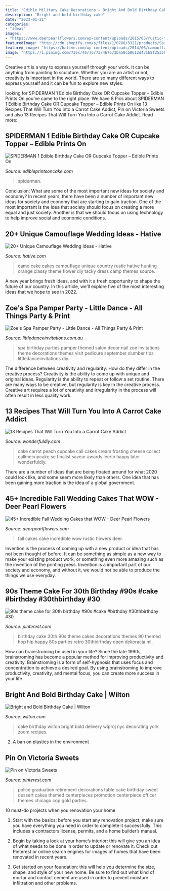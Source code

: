 ```yaml
---
title: "Edible Military Cake Decorations ~ Bright And Bold Birthday Cake"
description: "Bright and bold birthday cake"
date: "2023-01-21"
categories:
- "ideas"
images:
- "https://www.deerpearlflowers.com/wp-content/uploads/2015/05/rustic-tree-fall-wedding-cake-picture.jpg"
featuredImage: "http://cdn.shopify.com/s/files/1/0788/3321/products/Spiderman_Edible_Cake_Toppers_Round_1_JPG_grande.jpg?v=1481851984"
featured_image: "https://hative.com/wp-content/uploads/2014/06/camouflage-wedding-ideas/9-camouflage-wedding-cake.jpg"
image: "https://i.pinimg.com/736x/46/76/73/467673ba58cb8612d431b8f253b0d1ff.jpg"
---
```



Creative art is a way to express yourself through your work. It can be anything from painting to sculpture. Whether you are an artist or not, creativity is important in the world. There are so many different ways to express yourself and it can be fun to explore new styles.

	

		
looking for SPIDERMAN 1 Edible Birthday Cake OR Cupcake Topper – Edible Prints On you've came to the right place. We have 8 Pics about SPIDERMAN 1 Edible Birthday Cake OR Cupcake Topper – Edible Prints On like 13 Recipes That Will Turn You Into a Carrot Cake Addict, Pin on Victoria Sweets and also 13 Recipes That Will Turn You Into a Carrot Cake Addict. Read more:
		
    
## SPIDERMAN 1 Edible Birthday Cake OR Cupcake Topper – Edible Prints On

<img loading=lazy src="http://cdn.shopify.com/s/files/1/0788/3321/products/Spiderman_Edible_Cake_Toppers_Round_1_JPG_grande.jpg?v=1481851984" onerror="this.onerror=null;this.src='https://tse3.mm.bing.net/th?id=OIP.IHadjgyWd4-0h7iIq1g66wHaHD&amp;pid=15.1';" alt="SPIDERMAN 1 Edible Birthday Cake OR Cupcake Topper – Edible Prints On">

_Source: edibleprintsoncake.com_

>spiderman. 

	

Conclusion: What are some of the most important new ideas for society and economy?
In recent years, there have been a number of important new ideas for society and economy that are starting to gain traction. One of the most important is the idea that society should focus on creating a more equal and just society. Another is that we should focus on using technology to help improve social and economic conditions.

    
## 20+ Unique Camouflage Wedding Ideas - Hative

<img loading=lazy src="https://hative.com/wp-content/uploads/2014/06/camouflage-wedding-ideas/9-camouflage-wedding-cake.jpg" onerror="this.onerror=null;this.src='https://tse2.mm.bing.net/th?id=OIP.CT-ES8aGLL6FcqEiPBm4rgHaJ4&amp;pid=15.1';" alt="20+ Unique Camouflage Wedding Ideas - Hative">

_Source: hative.com_

>camo cake cakes camouflage unique country rustic hative hunting orange classy theme flower diy tacky dress camp themes source. 

	

A new year brings fresh ideas, and with it a fresh opportunity to shape the future of our country.  In this article, we'll explore five of the most interesting ideas that we hope to see in 2022. 

    
## Zoe&#039;s Spa Pamper Party - Little Dance - All Things Party &amp; Print

<img loading=lazy src="https://cdn3.bigcommerce.com/s-zzx0lnhv/product_images/uploaded_images/b7e06409-2eff-4090-a9ae-ddf19e80a18b.jpg?t=1428388654" onerror="this.onerror=null;this.src='https://tse4.mm.bing.net/th?id=OIP.cF3oh0RCpVmfNpn_cNrGYwAAAA&amp;pid=15.1';" alt="Zoe&#039;s Spa Pamper Party - Little Dance - All Things Party &amp; Print">

_Source: littledanceinvitations.com.au_

>spa birthday parties pamper themed salon decor nail zoe invitations theme decorations themes visit pedicure september slumber tips littledanceinvitations diy. 

	

The difference between creativity and regularity: How do they differ in the creative process?
Creativity is the ability to come up with unique and original ideas. Regularity is the ability to repeat or follow a set routine. There are many ways to be creative, but regularity is key in the creative process. Creative art requires a lot of creativity and irregularity in the process will often result in less quality work.

    
## 13 Recipes That Will Turn You Into A Carrot Cake Addict

<img loading=lazy src="http://cdn.wonderfuldiy.com/wp-content/uploads/2017/11/Peach-carrot-cake--682x1024.jpeg" onerror="this.onerror=null;this.src='https://tse4.mm.bing.net/th?id=OIP.7xngI3fdY22xN_VvFDq1tgHaLH&amp;pid=15.1';" alt="13 Recipes That Will Turn You Into a Carrot Cake Addict">

_Source: wonderfuldiy.com_

>cake carrot peach cupcake call cakes cream frosting cheese collect callmecupcake se finalist saveur awards leerlo happy later wonderfuldiy. 

	

There are a number of ideas that are being floated around for what 2020 could look like, and some seem more likely than others. One idea that has been gaining more traction is the idea of a global government.

    
## 45+ Incredible Fall Wedding Cakes That WOW - Deer Pearl Flowers

<img loading=lazy src="https://www.deerpearlflowers.com/wp-content/uploads/2015/05/rustic-tree-fall-wedding-cake-picture.jpg" onerror="this.onerror=null;this.src='https://tse4.mm.bing.net/th?id=OIP.XRKkg_9sEB6J1-KZ9Ve3vwHaK6&amp;pid=15.1';" alt="45+ Incredible Fall Wedding Cakes that WOW - Deer Pearl Flowers">

_Source: deerpearlflowers.com_

>fall cakes cake incredible wow rustic flowers deer. 

	

Invention is the process of coming up with a new product or idea that has not been thought of before. It can be something as simple as a new way to make your existing product work, or something even more amazing such as the invention of the printing press. Invention is a important part of our society and economy, and without it, we would not be able to produce the things we use everyday.

    
## 90s Theme Cake For 30th Birthday #90s #cake #birthday #30thbirthday #30

<img loading=lazy src="https://i.pinimg.com/736x/d5/31/f1/d531f1ef48fd695442bcf77112c8465f--cake-birthday-th-birthday.jpg" onerror="this.onerror=null;this.src='https://tse1.mm.bing.net/th?id=OIP.G6P1vhXIZtoVo0W9lnWmBAHaLH&amp;pid=15.1';" alt="90s theme cake for 30th birthday #90s #cake #birthday #30thbirthday #30">

_Source: pinterest.com_

>birthday cake 30th 90s theme cakes decorations themes 90 themed hop hip happy 80s parties retro 30thbirthday open dekoracja ml. 

	

How can brainstroming be used in your life?
Since the late 1990s, brainstroming has become a popular method for improving productivity and creativity. Brainstroming is a form of self-hypnosis that uses focus and concentration to achieve a desired goal. By using brainstroming to improve productivity, creativity, and mental focus, you can create more success in your life.

    
## Bright And Bold Birthday Cake | Wilton

<img loading=lazy src="https://www.wilton.com/dw/image/v2/AAWA_PRD/on/demandware.static/-/Sites-wilton-project-master/default/dw02fcb61b/images/project/WLPROJ-9449/WLPROJ-9449_1.jpg?sw=1000&amp;sh=1000&amp;sm=fit" onerror="this.onerror=null;this.src='https://tse3.mm.bing.net/th?id=OIP.JEYCHHeWjSfbMFK7-U8JmwHaHa&amp;pid=15.1';" alt="Bright and Bold Birthday Cake | Wilton">

_Source: wilton.com_

>cake birthday wilton bright bold delivery wlproj nyc decorating york zoom recipes. 

	

2. A ban on plastics in the environment 

    
## Pin On Victoria Sweets

<img loading=lazy src="https://i.pinimg.com/736x/46/76/73/467673ba58cb8612d431b8f253b0d1ff.jpg" onerror="this.onerror=null;this.src='https://tse4.mm.bing.net/th?id=OIP.zzlFLTaiV9HqKF65_ZZ47QHaJ3&amp;pid=15.1';" alt="Pin on Victoria Sweets">

_Source: pinterest.com_

>police graduation retirement decorations table cake birthday sweet dessert cakes themed centerpieces promotion centerpiece officer themes chicago cop gold parties. 

	

10 must-do projects when you renovation your home
1. Start with the basics: before you start any renovation project, make sure you have everything you need in order to complete it successfully. This includes a contractors license, permits, and a home builder’s manual.
2. Begin by taking a look at your home’s interior: this will give you an idea of what needs to be done in order to update or renovate it. Check out Pinterest or online search engines for images of homes that have been renovated in recent years.

3. Get started on your foundation: this will help you determine the size, shape, and style of your new home. Be sure to find out what kind of mortar and contact cement are used in order to prevent moisture infiltration and other problems.


